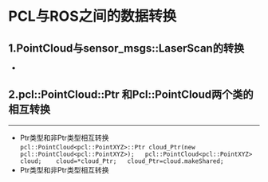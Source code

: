 # PCL与ROS之间的数据转换

## 1.PointCloud与sensor_msgs::LaserScan的转换
* 
## 2.pcl::PointCloud::Ptr 和Pcl::PointCloud两个类的相互转换
-------------
* Ptr类型和非Ptr类型相互转换  
`
  pcl::PointCloud<pcl::PointXYZ>::Ptr cloud_Ptr(new pcl::PointCloud<pcl::PointXYZ>);  
  pcl::PointCloud<pcl::PointXYZ> cloud;   
  cloud=*cloud_Ptr;  
  cloud_Ptr=cloud.makeShared;  
`
* Ptr类型和非Ptr类型相互转换
